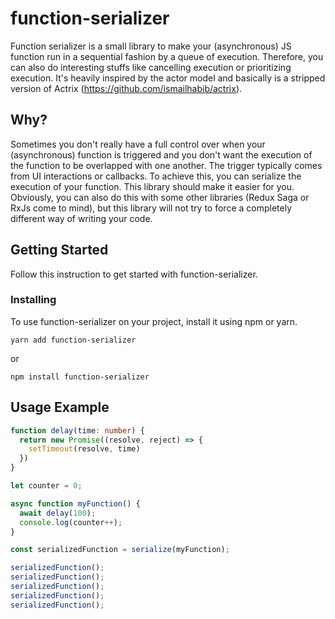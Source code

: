 # function-serializer

Function serializer is a small library to make your (asynchronous) JS function run in a sequential fashion by a queue of execution. Therefore, you can also do interesting stuffs like cancelling execution or prioritizing execution. It's heavily inspired by the actor model and basically is a stripped version of Actrix (https://github.com/ismailhabib/actrix).

## Why?

Sometimes you don't really have a full control over when your (asynchronous) function is triggered and you don't want the execution of the function to be overlapped with one another. The trigger typically comes from UI interactions or callbacks. To achieve this, you can serialize the execution of your function. This library should make it easier for you. Obviously, you can also do this with some other libraries (Redux Saga or RxJs come to mind), but this library will not try to force a completely different way of writing your code.

## Getting Started

Follow this instruction to get started with function-serializer.

### Installing

To use function-serializer on your project, install it using npm or yarn.

```
yarn add function-serializer
```

or

```
npm install function-serializer
```

## Usage Example

```Typescript
function delay(time: number) {
  return new Promise((resolve, reject) => {
    setTimeout(resolve, time)
  })
}

let counter = 0;

async function myFunction() {
  await delay(100);
  console.log(counter++);
}

const serializedFunction = serialize(myFunction);

serializedFunction();
serializedFunction();
serializedFunction();
serializedFunction();
serializedFunction();
```
